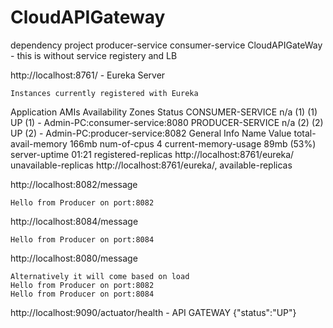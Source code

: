 # CloudAPIGateway

dependency project
producer-service
consumer-service
CloudAPIGateWay - this is without service registery and LB

http://localhost:8761/ - Eureka Server
	
	Instances currently registered with Eureka
Application	AMIs	Availability Zones	Status
CONSUMER-SERVICE	n/a (1)	(1)	UP (1) - Admin-PC:consumer-service:8080
PRODUCER-SERVICE	n/a (2)	(2)	UP (2) - Admin-PC:producer-service:8082
General Info
Name	Value
total-avail-memory	166mb
num-of-cpus	4
current-memory-usage	89mb (53%)
server-uptime	01:21
registered-replicas	http://localhost:8761/eureka/
unavailable-replicas	http://localhost:8761/eureka/,
available-replicas	


http://localhost:8082/message

	Hello from Producer on port:8082
	
http://localhost:8084/message

	Hello from Producer on port:8084
	
http://localhost:8080/message
	
	Alternatively it will come based on load
	Hello from Producer on port:8082
	Hello from Producer on port:8084
	
http://localhost:9090/actuator/health - API GATEWAY
{"status":"UP"}
